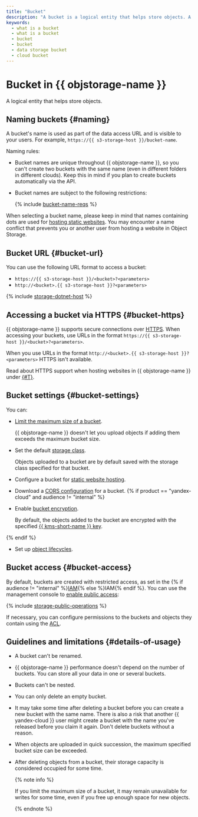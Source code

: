 ```yaml
---
title: "Bucket"
description: "A bucket is a logical entity that helps store objects. A bucket name is used as part of URL to access data. Bucket names are unique throughout Object Storage, meaning that you can't create two buckets with the same name (even in different folders in different clouds). Keep this in mind if you plan to create buckets automatically via the API."
keywords:
  - what is a bucket
  - what is a bucket
  - bucket
  - bucket
  - data storage bucket
  - cloud bucket
---
```


# Bucket in {{ objstorage-name }}

A logical entity that helps store objects.

## Naming buckets {#naming}

A bucket's name is used as part of the data access URL and is visible to your users. For example, `https://{{ s3-storage-host }}/bucket-name`.

Naming rules:

- Bucket names are unique throughout {{ objstorage-name }}, so you can't create two buckets with the same name (even in different folders in different clouds). Keep this in mind if you plan to create buckets automatically via the API.
- Bucket names are subject to the following restrictions:

   {% include [bucket-name-reqs](../../_includes/bucket-name-reqs.md) %}

When selecting a bucket name, please keep in mind that names containing dots are used for [hosting static websites](hosting.md). You may encounter a name conflict that prevents you or another user from hosting a website in Object Storage.

## Bucket URL {#bucket-url}

You can use the following URL format to access a bucket:

- `https://{{ s3-storage-host }}/<bucket>?<parameters>`
- `http://<bucket>.{{ s3-storage-host }}?<parameters>`

{% include [storage-dotnet-host](../_includes_service/storage-dotnet-host.md) %}

## Accessing a bucket via HTTPS {#bucket-https}

{{ objstorage-name }} supports secure connections over [HTTPS](https://en.wikipedia.org/wiki/HTTPS). When accessing your buckets, use URLs in the format `https://{{ s3-storage-host }}/<bucket>?<parameters>`.

When you use URLs in the format `http://<bucket>.{{ s3-storage-host }}?<parameters>` HTTPS isn't available.

Read about HTTPS support when hosting websites in {{ objstorage-name }} under [{#T}](hosting.md).

## Bucket settings {#bucket-settings}

You can:

- [Limit the maximum size of a bucket](../operations/buckets/limit-max-volume.md).

   {{ objstorage-name }} doesn't let you upload objects if adding them exceeds the maximum bucket size.

- Set the default [storage class](storage-class.md).

   Objects uploaded to a bucket are by default saved with the storage class specified for that bucket.

- Configure a bucket for [static website hosting](hosting.md).
- Download a [CORS configuration](cors.md) for a bucket.
{% if product == "yandex-cloud" and audience != "internal" %}
- Enable [bucket encryption](../operations/buckets/encrypt.md).

   By default, the objects added to the bucket are encrypted with the specified [{{ kms-short-name }} key](../../kms/concepts/key.md).

{% endif %}
- Set up [object lifecycles](lifecycles.md).

## Bucket access {#bucket-access}

By default, buckets are created with restricted access, as set in the {% if audience != "internal" %}[IAM](../../iam/concepts/index.md){% else %}IAM{% endif %}. You can use the management console to [enable public access](../operations/buckets/bucket-availability.md):

{% include [storage-public-operations](../_includes_service/storage-public-operations.md) %}

If necessary, you can configure permissions to the buckets and objects they contain using the [ACL](acl.md).

## Guidelines and limitations {#details-of-usage}

- A bucket can't be renamed.
- {{ objstorage-name }} performance doesn't depend on the number of buckets. You can store all your data in one or several buckets.
- Buckets can't be nested.
- You can only delete an empty bucket.
- It may take some time after deleting a bucket before you can create a new bucket with the same name. There is also a risk that another {{ yandex-cloud }} user might create a bucket with the name you've released before you claim it again. Don't delete buckets without a reason.
- When objects are uploaded in quick succession, the maximum specified bucket size can be exceeded.
- After deleting objects from a bucket, their storage capacity is considered occupied for some time.

   {% note info %}

   If you limit the maximum size of a bucket, it may remain unavailable for writes for some time, even if you free up enough space for new objects.

   {% endnote %}
